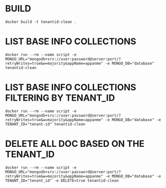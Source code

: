 # BUILD

```
docker build -t tenantid-clean .
```

# LIST BASE INFO COLLECTIONS

```
docker run --rm --name script -e MONGO_URL="mongodb+srv://user:password@server:port/?retryWrites=true&w=majority&appName=appanme" -e MONGO_DB="database" tenantid-clean
```

# LIST BASE INFO COLLECTIONS FILTERING BY TENANT_ID

```
docker run --rm --name script -e MONGO_URL="mongodb+srv://user:password@server:port/?retryWrites=true&w=majority&appName=appanme" -e MONGO_DB="database" -e TENANT_ID="tenant-id" tenantid-clean
```
# DELETE ALL DOC BASED ON THE TENANT_ID

```
docker run --rm --name script -e MONGO_URL="mongodb+srv://user:password@server:port/?retryWrites=true&w=majority&appName=appanme" -e MONGO_DB="database" -e TENANT_ID="tenant_id" -e DELETE=true tenantid-clean
```
